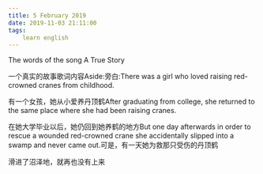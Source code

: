 ```yaml
---
title: 5 February 2019
date: 2019-11-03 21:11:00
tags:
    learn english
---
```

The words of the song A True Story

一个真实的故事歌词内容Aside:旁白:There
was a girl who loved raising red-crowned
cranes from childhood.





有一个女孩，她从小爱养丹顶鹤After graduating from
college, she returned to the same place where she had been raising cranes.

在她大学毕业以后，她仍回到她养鹤的地方But one day afterwards in
order to rescue a wounded red-crowned
crane she accidentally slipped into a swamp and never came out.可是，有一天她为救那只受伤的丹顶鹤



滑进了沼泽地，就再也没有上来